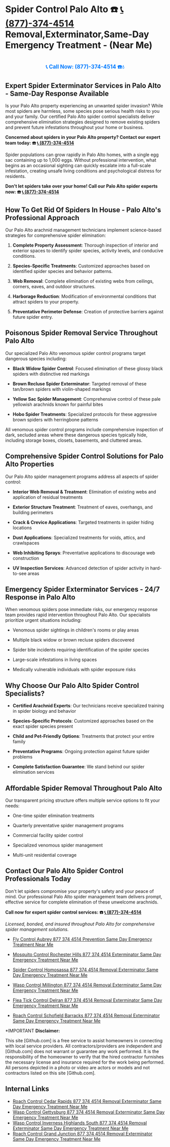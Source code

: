 # Spider Control Palo Alto ☎️ [📞 (877)-374-4514](https://pest-control-4514.netlify.app) Removal,Exterminator,Same-Day Emergency Treatment - (Near Me)
# 

<p align="center" style="font-size: 1.2em; font-weight: bold; margin: 20px 0;">
  <a href="https://pest-control-4514.netlify.app" target="_blank" style="color: #007BFF; text-decoration: none;">📞 Call Now: (877)-374-4514 ☎️💧</a>
</p>

## Expert Spider Exterminator Services in Palo Alto - Same-Day Response Available

Is your Palo Alto property experiencing an unwanted spider invasion? While most spiders are harmless, some species pose serious health risks to you and your family. Our certified Palo Alto spider control specialists deliver comprehensive elimination strategies designed to remove existing spiders and prevent future infestations throughout your home or business.

**Concerned about spiders in your Palo Alto property? Contact our expert team today: ☎️ [📞 (877)-374-4514](https://pest-control-4514.netlify.app)**

Spider populations can grow rapidly in Palo Alto homes, with a single egg sac containing up to 1,000 eggs. Without professional intervention, what begins as an occasional sighting can quickly escalate into a full-scale infestation, creating unsafe living conditions and psychological distress for residents.

**Don't let spiders take over your home! Call our Palo Alto spider experts now: ☎️ [📞 (877)-374-4514](https://pest-control-4514.netlify.app)**

## How To Get Rid Of Spiders In House - Palo Alto's Professional Approach

Our Palo Alto arachnid management technicians implement science-based strategies for comprehensive spider elimination:

1. **Complete Property Assessment**: Thorough inspection of interior and exterior spaces to identify spider species, activity levels, and conducive conditions.

2. **Species-Specific Treatments**: Customized approaches based on identified spider species and behavior patterns.

3. **Web Removal**: Complete elimination of existing webs from ceilings, corners, eaves, and outdoor structures.

4. **Harborage Reduction**: Modification of environmental conditions that attract spiders to your property.

5. **Preventative Perimeter Defense**: Creation of protective barriers against future spider entry.

## Poisonous Spider Removal Service Throughout Palo Alto

Our specialized Palo Alto venomous spider control programs target dangerous species including:

- **Black Widow Spider Control**: Focused elimination of these glossy black spiders with distinctive red markings

- **Brown Recluse Spider Exterminator**: Targeted removal of these tan/brown spiders with violin-shaped markings

- **Yellow Sac Spider Management**: Comprehensive control of these pale yellowish arachnids known for painful bites

- **Hobo Spider Treatments**: Specialized protocols for these aggressive brown spiders with herringbone patterns

All venomous spider control programs include comprehensive inspection of dark, secluded areas where these dangerous species typically hide, including storage boxes, closets, basements, and cluttered areas.

## Comprehensive Spider Control Solutions for Palo Alto Properties

Our Palo Alto spider management programs address all aspects of spider control:

- **Interior Web Removal & Treatment**: Elimination of existing webs and application of residual treatments

- **Exterior Structure Treatment**: Treatment of eaves, overhangs, and building perimeters

- **Crack & Crevice Applications**: Targeted treatments in spider hiding locations

- **Dust Applications**: Specialized treatments for voids, attics, and crawlspaces

- **Web Inhibiting Sprays**: Preventative applications to discourage web construction

- **UV Inspection Services**: Advanced detection of spider activity in hard-to-see areas

## Emergency Spider Exterminator Services - 24/7 Response in Palo Alto

When venomous spiders pose immediate risks, our emergency response team provides rapid intervention throughout Palo Alto. Our specialists prioritize urgent situations including:

- Venomous spider sightings in children's rooms or play areas

- Multiple black widow or brown recluse spiders discovered

- Spider bite incidents requiring identification of the spider species

- Large-scale infestations in living spaces

- Medically vulnerable individuals with spider exposure risks

## Why Choose Our Palo Alto Spider Control Specialists?

- **Certified Arachnid Experts**: Our technicians receive specialized training in spider biology and behavior

- **Species-Specific Protocols**: Customized approaches based on the exact spider species present

- **Child and Pet-Friendly Options**: Treatments that protect your entire family

- **Preventative Programs**: Ongoing protection against future spider problems

- **Complete Satisfaction Guarantee**: We stand behind our spider elimination services

## Affordable Spider Removal Throughout Palo Alto

Our transparent pricing structure offers multiple service options to fit your needs:

- One-time spider elimination treatments

- Quarterly preventative spider management programs

- Commercial facility spider control

- Specialized venomous spider management

- Multi-unit residential coverage

## Contact Our Palo Alto Spider Control Professionals Today

Don't let spiders compromise your property's safety and your peace of mind. Our professional Palo Alto spider management team delivers prompt, effective service for complete elimination of these unwelcome arachnids.

**Call now for expert spider control services: ☎️ [📞 (877)-374-4514](https://pest-control-4514.netlify.app)**

*Licensed, bonded, and insured throughout Palo Alto for comprehensive spider management solutions.*


- [Fly Control Aubrey 877 374 4514 Prevention Same Day Emergency Treatment Near Me](https://github.com/allyoucaneatsushiin/pest-control/blob/main/Fly-Control-Aubrey-877-374-4514-Prevention-Same-Day-Emergency-Treatment-Near-Me.md)
- [Mosquito Control Rochester Hills 877 374 4514 Exterminator Same Day Emergency Treatment Near Me](https://github.com/allyoucaneatsushiin/pest-control/blob/main/Mosquito-Control-Rochester-Hills-877-374-4514-Exterminator-Same-Day-Emergency-Treatment-Near-Me.md)
- [Spider Control Homosassa 877 374 4514 Removal Exterminator Same Day Emergency Treatment Near Me](https://github.com/allyoucaneatsushiin/pest-control/blob/main/Spider-Control-Homosassa-877-374-4514-Removal-Exterminator-Same-Day-Emergency-Treatment-Near-Me.md)


- [Wasp Control Millington 877 374 4514 Removal Exterminator Same Day Emergency Treatment Near Me](https://github.com/allyoucaneatsushiin/pest-control/blob/main/Wasp-Control-Millington-877-374-4514-Removal-Exterminator-Same-Day-Emergency-Treatment-Near-Me.md)
- [Flea Tick Control Delran 877 374 4514 Removal Exterminator Same Day Emergency Treatment Near Me](https://github.com/allyoucaneatsushiin/pest-control/blob/main/Flea-Tick-Control-Delran-877-374-4514-Removal-Exterminator-Same-Day-Emergency-Treatment-Near-Me.md)
- [Roach Control Schofield Barracks 877 374 4514 Removal Exterminator Same Day Emergency Treatment Near Me](https://github.com/allyoucaneatsushiin/pest-control/blob/main/Roach-Control-Schofield-Barracks-877-374-4514-Removal-Exterminator-Same-Day-Emergency-Treatment-Near-Me.md)


*IMPORTANT **Disclaimer:**  

This site [Github.com] is a free service to assist homeowners in connecting with local service providers. All contractors/providers are independent and [Github.com] does not warrant or guarantee any work performed. It is the responsibility of the homeowner to verify that the hired contractor furnishes the necessary license and insurance required for the work being performed. All persons depicted in a photo or video are actors or models and not contractors listed on this site [Github.com].


## Internal Links
- [Roach Control Cedar Rapids 877 374 4514 Removal Exterminator Same Day Emergency Treatment Near Me](https://github.com/allyoucaneatsushiin/pest-control/blob/main/Roach-Control-Cedar-Rapids-877-374-4514-Removal-Exterminator-Same-Day-Emergency-Treatment-Near-Me.md)
- [Wasp Control Gettysburg 877 374 4514 Removal Exterminator Same Day Emergency Treatment Near Me](https://github.com/allyoucaneatsushiin/pest-control/blob/main/Wasp-Control-Gettysburg-877-374-4514-Removal-Exterminator-Same-Day-Emergency-Treatment-Near-Me.md)
- [Wasp Control Inverness Highlands South 877 374 4514 Removal Exterminator Same Day Emergency Treatment Near Me](https://github.com/allyoucaneatsushiin/pest-control/blob/main/Wasp-Control-Inverness-Highlands-South-877-374-4514-Removal-Exterminator-Same-Day-Emergency-Treatment-Near-Me.md)
- [Roach Control Grand Junction 877 374 4514 Removal Exterminator Same Day Emergency Treatment Near Me](https://github.com/allyoucaneatsushiin/pest-control/blob/main/Roach-Control-Grand-Junction-877-374-4514-Removal-Exterminator-Same-Day-Emergency-Treatment-Near-Me.md)
